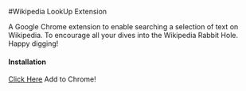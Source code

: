 #Wikipedia LookUp Extension

A Google Chrome extension to enable searching a selection of text on Wikipedia.
To encourage all your dives into the Wikipedia Rabbit Hole. Happy digging!


#### Installation
[Click Here][store]
Add to Chrome!

[store]: https://chrome.google.com/webstore/detail/wikipedia-lookup/jhjlblkmokplgkinfffkdeddmmmddkni
